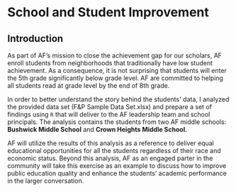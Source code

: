 # School and Student Improvement

## Introduction
As part of AF’s mission to close the achievement gap for our scholars, AF enroll students from neighborhoods that traditionally have low student achievement. As a consequence, it is not surprising that students will enter the 5th grade significantly below grade level. AF are committed to helping all students read at grade level by the end of 8th grade.

In order to better understand the story behind the students' data, I analyzed the provided data set (F&P Sample Data Set.xlsx) and prepare a set of findings using `R` that will deliver to the AF leadership team and school principals. The analysis contains the students from two AF middle schools: **Bushwick Middle School** and **Crown Heights Middle School.** 

AF will utilize the results of this analysis as a reference to deliver equal educational opportunities for all the students regardless of their race and economic status. Beyond this analysis, AF as an engaged parter in the community will take this exercise as an example to discuss how to improve public education quality and enhance the students’ academic performance in the larger conversation.

